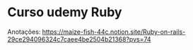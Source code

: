 # Curso udemy Ruby

Anotações: https://maize-fish-44c.notion.site/Ruby-on-rails-29ce294096324c7caee4be2504b21368?pvs=74